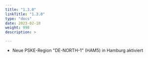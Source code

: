 ```yaml
---
title: "1.3.0"
linkTitle: "1.3.0"
type: "docs"
date: 2023-02-10
weight: 998
description: >

---
```


- Neue PSKE-Region "DE-NORTH-1" (HAM5) in Hamburg aktiviert